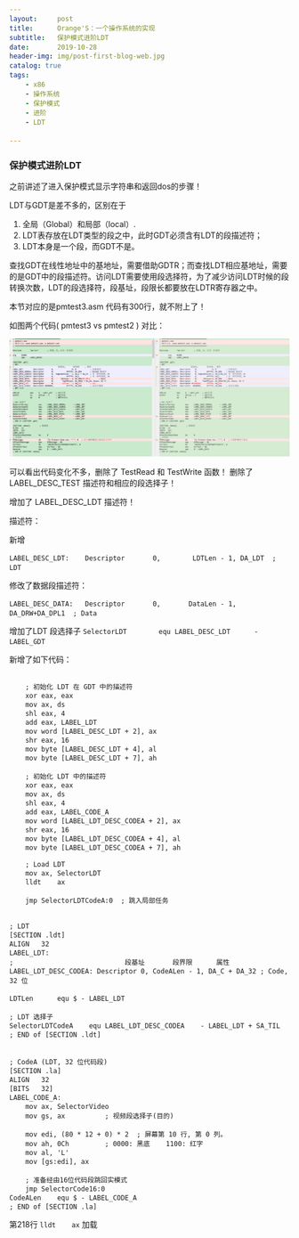 ```yaml
---
layout:     post
title:      Orange'S：一个操作系统的实现
subtitle:   保护模式进阶LDT
date:       2019-10-28
header-img: img/post-first-blog-web.jpg
catalog: true
tags:
    - x86
    - 操作系统
    - 保护模式
    - 进阶
    - LDT
  
---
```


### 保护模式进阶LDT

之前讲述了进入保护模式显示字符串和返回dos的步骤！

LDT与GDT是差不多的，区别在于
1. 全局（Global）和局部（local）.
2. LDT表存放在LDT类型的段之中，此时GDT必须含有LDT的段描述符；
3. LDT本身是一个段，而GDT不是。

查找GDT在线性地址中的基地址，需要借助GDTR；而查找LDT相应基地址，需要的是GDT中的段描述符。访问LDT需要使用段选择符，为了减少访问LDT时候的段转换次数，LDT的段选择符，段基址，段限长都要放在LDTR寄存器之中。

本节对应的是pmtest3.asm
代码有300行，就不附上了！

如图两个代码( pmtest3 vs pmtest2 ) 对比：

![](https://raw.githubusercontent.com/dbb4560/StorePicturebed/master/wirtePicture/20191029163919.png)

可以看出代码变化不多，删除了 TestRead 和  TestWrite 函数！ 删除了LABEL_DESC_TEST 描述符和相应的段选择子！

增加了 LABEL_DESC_LDT 描述符！


描述符：

新增

` LABEL_DESC_LDT:    Descriptor       0,        LDTLen - 1, DA_LDT	; LDT `

修改了数据段描述符：

` LABEL_DESC_DATA:   Descriptor       0,       DataLen - 1, DA_DRW+DA_DPL1	; Data `

增加了LDT 段选择子
`SelectorLDT		equ	LABEL_DESC_LDT		- LABEL_GDT`

新增了如下代码：

```

    ; 初始化 LDT 在 GDT 中的描述符
	xor	eax, eax
	mov	ax, ds
	shl	eax, 4
	add	eax, LABEL_LDT
	mov	word [LABEL_DESC_LDT + 2], ax
	shr	eax, 16
	mov	byte [LABEL_DESC_LDT + 4], al
	mov	byte [LABEL_DESC_LDT + 7], ah

	; 初始化 LDT 中的描述符
	xor	eax, eax
	mov	ax, ds
	shl	eax, 4
	add	eax, LABEL_CODE_A
	mov	word [LABEL_LDT_DESC_CODEA + 2], ax
	shr	eax, 16
	mov	byte [LABEL_LDT_DESC_CODEA + 4], al
	mov	byte [LABEL_LDT_DESC_CODEA + 7], ah

```

```
	; Load LDT
	mov	ax, SelectorLDT
	lldt	ax

	jmp	SelectorLDTCodeA:0	; 跳入局部任务
```

```

; LDT
[SECTION .ldt]
ALIGN	32
LABEL_LDT:
;                            段基址       段界限      属性
LABEL_LDT_DESC_CODEA: Descriptor 0, CodeALen - 1, DA_C + DA_32 ; Code, 32 位

LDTLen		equ	$ - LABEL_LDT

; LDT 选择子
SelectorLDTCodeA	equ	LABEL_LDT_DESC_CODEA	- LABEL_LDT + SA_TIL
; END of [SECTION .ldt]


; CodeA (LDT, 32 位代码段)
[SECTION .la]
ALIGN	32
[BITS	32]
LABEL_CODE_A:
	mov	ax, SelectorVideo
	mov	gs, ax			; 视频段选择子(目的)

	mov	edi, (80 * 12 + 0) * 2	; 屏幕第 10 行, 第 0 列。
	mov	ah, 0Ch			; 0000: 黑底    1100: 红字
	mov	al, 'L'
	mov	[gs:edi], ax

	; 准备经由16位代码段跳回实模式
	jmp	SelectorCode16:0
CodeALen	equ	$ - LABEL_CODE_A
; END of [SECTION .la]

```

第218行 ` lldt	ax ` 加载
